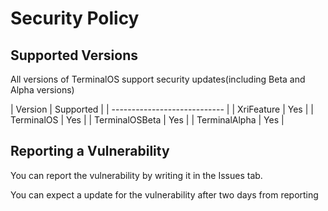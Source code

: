 # Security Policy

## Supported Versions

All versions of TerminalOS support security updates(including Beta and Alpha versions) 


| Version | Supported          |
| ---------------------------- |
| XriFeature     | Yes         |
| TerminalOS     | Yes         |
| TerminalOSBeta | Yes         |
| TerminalAlpha  | Yes         |

## Reporting a Vulnerability

You can report the vulnerability by writing it in the Issues tab.

You can expect a update for the vulnerability after two days from reporting
